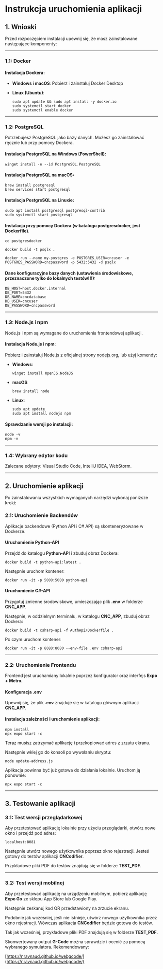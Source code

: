 # Instrukcja uruchomienia aplikacji

## 1. Wnioski

Przed rozpoczęciem instalacji upewnij się, że masz zainstalowane następujące komponenty:

---

### 1.1: Docker

#### Instalacja Dockera:

- **Windows i macOS**: Pobierz i zainstaluj Docker Desktop
- **Linux (Ubuntu)**:
  
      sudo apt update && sudo apt install -y docker.io
      sudo systemctl start docker
      sudo systemctl enable docker

---

### 1.2: PostgreSQL 

Potrzebujesz PostgreSQL jako bazy danych. Możesz go zainstalować ręcznie lub przy pomocy Dockera.

#### Instalacja PostgreSQL na Windows (PowerShell):

    winget install -e --id PostgreSQL.PostgreSQL

#### Instalacja PostgreSQL na macOS:

    brew install postgresql
    brew services start postgresql

#### Instalacja PostgreSQL na Linuxie:

    sudo apt install postgresql postgresql-contrib
    sudo systemctl start postgresql

#### Instalacja przy pomocy Dockera (w katalogu postgresdocker, jest Dockerfile).

    cd postgresdocker

    docker build -t psqlx .

    docker run --name my-postgres -e POSTGRES_USER=cncuser -e POSTGRES_PASSWORD=cncpassword -p 5432:5432 -d psqlx

#### Dane konfiguracyjne bazy danych (ustawienia środowiskowe, przeznaczone tylko do lokalnych testów!!!):

    DB_HOST=host.docker.internal
    DB_PORT=5432
    DB_NAME=cncdatabase
    DB_USER=cncuser
    DB_PASSWORD=cncpassword

---

### 1.3: Node.js i npm

Node.js i npm są wymagane do uruchomienia frontendowej aplikacji.

#### Instalacja Node.js i npm:

Pobierz i zainstaluj Node.js z oficjalnej strony [nodejs.org](https://nodejs.org/en/download/current), lub użyj komendy:

- **Windows**:

      winget install OpenJS.NodeJS

- **macOS**:

      brew install node

- **Linux**:

      sudo apt update
      sudo apt install nodejs npm

#### Sprawdzanie wersji po instalacji:

    node -v
    npm -v

---

### 1.4: Wybrany edytor kodu

Zalecane edytory: Visual Studio Code, IntelliJ IDEA, WebStorm.

---

## 2. Uruchomienie aplikacji

Po zainstalowaniu wszystkich wymaganych narzędzi wykonaj poniższe kroki:

### 2.1: Uruchomienie Backendów

Aplikacje backendowe (Python API i C# API) są skonteneryzowane w Dockerze.

#### Uruchomienie Python-API

Przejdź do katalogu **Python-API** i zbuduj obraz Dockera:

    docker build -t python-api:latest .

Następnie uruchom kontener:

    docker run -it -p 5000:5000 python-api

#### Uruchomienie C#-API

Przygotuj zmienne środowiskowe, umieszczając plik **.env** w folderze **CNC_APP**.

Następnie, w oddzielnym terminalu, w katalogu **CNC_APP**, zbuduj obraz Dockera:

    docker build -t csharp-api -f AuthApi/Dockerfile .

Po czym uruchom kontener:

    docker run -it -p 8080:8080 --env-file .env csharp-api

---

### 2.2: Uruchomienie Frontendu

Frontend jest uruchamiany lokalnie poprzez konfigurator oraz interfejs **Expo + Metro**.

#### Konfiguracja **.env**

Upewnij się, że plik **.env** znajduje się w katalogu głównym aplikacji **CNC_APP**.

#### Instalacja zależności i uruchomienie aplikacji:

    npm install
    npx expo start -c

Teraz musisz zatrzymać aplikację i przekopiować adres z zrzutu ekranu.

Następnie wklej go do konsoli po wywołaniu skryptu:

    node update-address.js

Aplikacja powinna być już gotowa do działania lokalnie. Uruchom ją ponownie:

    npx expo start -c

---

## 3. Testowanie aplikacji

### 3.1: Test wersji przeglądarkowej

Aby przetestować aplikację lokalnie przy użyciu przeglądarki, otwórz nowe okno i przejdź pod adres:

    localhost:8081

Następnie utwórz nowego użytkownika poprzez okno rejestracji. Jesteś gotowy do testów aplikacji **CNCodifier**.

Przykładowe pliki PDF do testów znajdują się w folderze **TEST_PDF**.

---

### 3.2: Test wersji mobilnej

Aby przetestować aplikację na urządzeniu mobilnym, pobierz aplikację **Expo Go** ze sklepu App Store lub Google Play.

Następnie zeskanuj kod QR przedstawiony na zrzucie ekranu.

Podobnie jak wcześniej, jeśli nie istnieje, utwórz nowego użytkownika przez okno rejestracji. Wówczas aplikacja **CNCodifier** będzie gotowa do testów.

Tak jak wcześniej, przykładowe pliki PDF znajdują się w folderze **TEST_PDF**.

Skonwertowany output **G-Code** można sprawdzić i ocenić za pomocą wybranego symulatora. Rekomendowany:

[https://nraynaud.github.io/webgcode/](https://nraynaud.github.io/webgcode/)
